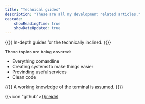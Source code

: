 ```yaml
---
title: "Technical guides"
description: "These are all my development related articles."
cascade:
    showReadingTime: true
    showDateUpdated: true
---
```


{{<lead>}}
In-depth guides for the technically inclined.
{{</lead>}}

These topics are being covered:
- Everything comandline
- Creating systems to make things easier
- Provinding useful services
- Clean code

{{<alert>}}
A working knowledge of the terminal is assumed.
{{</alert>}}

{{<icon "github">}}[jneidel](https://github.com/jneidel)
